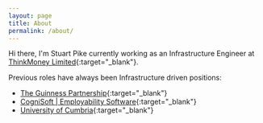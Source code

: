 ```yaml
---
layout: page
title: About
permalink: /about/
---
```


Hi there, I'm Stuart Pike currently working as an Infrastructure Engineer at [ThinkMoney Limited](https://www.thinkmoney.co.uk/){:target="_blank"}.

Previous roles have always been Infrastructure driven positions:
- [The Guinness Partnership](https://www.guinnesspartnership.com/){:target="_blank"}
- [CogniSoft \| Employability Software](https://www.cognisoft.co.uk/){:target="_blank"}
- [University of Cumbria](https://www.cumbria.ac.uk/){:target="_blank"}
